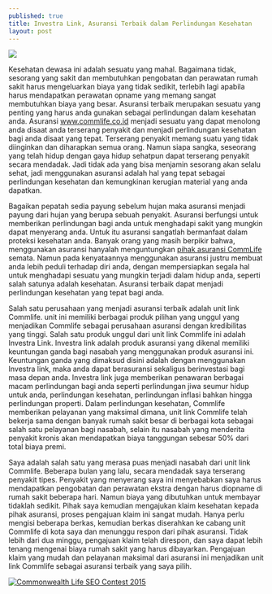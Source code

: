 ```yaml
---
published: true
title: Investra Link, Asuransi Terbaik dalam Perlindungan Kesehatan
layout: post
---
```

<img src="http://cdnweb01.wikitree.co.kr/webdata/editor/201211/22/img_20121122141226_2916cf36.jpg">

Kesehatan dewasa ini adalah sesuatu yang mahal. Bagaimana tidak, sesorang yang sakit dan membutuhkan pengobatan dan perawatan rumah sakit harus mengeluarkan biaya yang tidak sedikit, terlebih lagi apabila harus mendapatkan perawatan opname yang memang sangat membutuhkan biaya yang besar. Asuransi terbaik merupakan sesuatu yang penting yang harus anda gunakan sebagai perlindungan dalam kesehatan anda. Asuransi <a href="http://www.commlife.co.id">www.commlife.co.id</a> menjadi sesuatu yang dapat menolong anda disaat anda terserang penyakit dan menjadi perlindungan kesehatan bagi anda disaat yang tepat. Terserang penyakit memang suatu yang tidak diinginkan dan diharapkan semua orang. Namun siapa sangka, seseorang yang telah hidup dengan gaya hidup sehatpun dapat terserang penyakit secara mendadak. Jadi tidak ada yang bisa menjamin sesorang akan selalu sehat, jadi menggunakan asuransi adalah hal yang tepat sebagai perlindungan kesehatan dan kemungkinan kerugian material yang anda dapatkan.

Bagaikan pepatah sedia payung sebelum hujan maka asuransi menjadi payung dari hujan yang berupa sebuah penyakit. Asuransi berfungsi untuk memberikan perlindungan bagi anda untuk menghadapi sakit yang mungkin dapat menyerang anda. Untuk itu asuransi sangatlah bermanfaat dalam proteksi kesehatan anda. Banyak orang yang masih berpikir bahwa, menggunakan asuransi hanyalah menguntungkan <a href="http://www.commlife.co.id/about/commonwealth-life/">pihak asuransi CommLife</a> semata. Namun pada kenyataannya menggunakan asuransi justru membuat anda lebih peduli terhadap diri anda, dengan mempersiapkan segala hal untuk menghadapi sesuatu yang mungkin terjadi dalam hidup anda, seperti salah satunya adalah kesehatan. Asuransi terbaik dapat menjadi perlindungan kesehatan yang tepat bagi anda. 

Salah satu perusahaan yang menjadi asuransi terbaik adalah unit link Commlife. unit ini memiliki berbagai produk pilihan yang unggul yang menjadikan Commlife sebagai perusahaan asuransi dengan kredibilitas yang tinggi. Salah satu produk unggul dari unit link Commlife ini adalah Investra Link. Investra link adalah produk asuransi yang dikenal memiliki keuntungan ganda bagi nasabah yang menggunakan produk asuransi ini. Keuntungan ganda yang dimaksud disini adalah dengan menggunakan Investra link, maka anda dapat berasuransi sekaligus berinvestasi bagi masa depan anda. Investra link juga memberikan penawaran berbagai macam perlindungan bagi anda seperti perlindungan jiwa seumur hidup untuk anda, perlindungan kesehatan, perlindungan inflasi bahkan hingga perlindungan properti. Dalam perlindungan kesehatan, Commlife memberikan pelayanan yang maksimal dimana, unit link Commlife telah bekerja sama dengan banyak rumah sakit besar di berbagai kota sebagai salah satu pelayanan bagi nasabah, selain itu nasabah yang menderita penyakit kronis akan mendapatkan biaya tanggungan sebesar 50% dari total biaya premi.

Saya adalah salah satu yang merasa puas menjadi nasabah dari unit link Commlife. Beberapa bulan yang lalu, secara mendadak saya terserang penyakit tipes. Penyakit yang menyerang saya ini menyebabkan saya harus mendapatkan pengobatan dan perawatan ekstra dengan harus diopname di rumah sakit beberapa hari. Namun biaya yang dibutuhkan untuk membayar tidaklah sedikit. Pihak saya kemudian mengajukan klaim kesehatan kepada pihak asuransi, proses pengajuan klaim ini sangat mudah. Hanya perlu mengisi beberapa berkas, kemudian berkas diserahkan ke cabang unit Commlife di kota saya dan menunggu respon dari pihak asuransi. Tidak lebih dari dua minggu, pengajuan klaim telah direspon, dan saya dapat lebih tenang mengenai biaya rumah sakit yang harus dibayarkan. Pengajuan klaim yang mudah dan pelayanan maksimal dari asuransi ini menjadikan unit link Commlife sebagai asuransi terbaik yang saya pilih.

<a href="http://www.commlife.co.id/seo_contest/blog-contest-2015/"><img src="http://www.commlife.co.id/seo_contest/blog-contest-2015/banner/250x250.jpg" alt="Commonwealth Life SEO Contest 2015"></a>